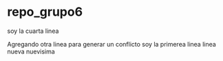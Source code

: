 # repo_grupo6

soy la cuarta linea

Agregando otra linea para generar un conflicto
soy la primerea linea
linea nueva nuevisima
